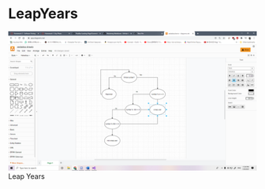 # LeapYears
![Image of screenshot ](https://github.com/Mechamonkey2/LeapYears/blob/main/image.png)
Leap Years 
